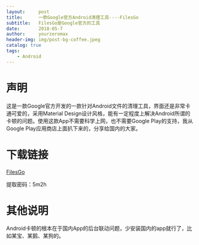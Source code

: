 ```yaml
---
layout:     post
title:      一款Google官方Android清理工具----FilesGo
subtitle:   FilesGo是Google官方的工具
date:       2018-05-7
author:     yourzeromax
header-img: img/post-bg-coffee.jpeg
catalog: true
tags:
    - Android
---  
```


# 声明
这是一款Google官方开发的一款针对Android文件的清理工具，界面还是非常卡通可爱的，采用Material Design设计风格，能有一定程度上解决Android所谓的卡顿的问题。使用这款App不需要科学上网，也不需要Google Play的支持，我从Google Play应用商店上面扒下来的，分享给国内的大家。

# 下载链接

[FilesGo](https://pan.baidu.com/s/17YMuAPQ4cLcFd_QlLZIwRA)

提取密码：5m2h

# 其他说明
Android卡顿的根本在于国内App的后台联动问题，少安装国内的app就行了，比如某宝、某鹅、某狗的。
